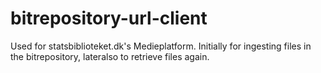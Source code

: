 bitrepository-url-client
========================

Used for statsbiblioteket.dk's Medieplatform. Initially for ingesting files in the bitrepository, lateralso to retrieve files again. 
